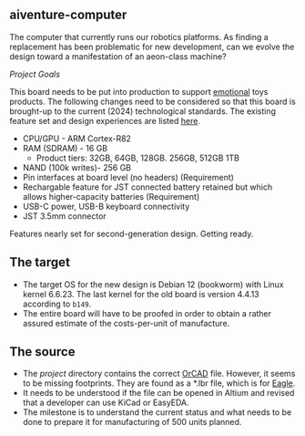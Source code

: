 ## aiventure-computer

The computer that currently runs our robotics platforms. As finding a replacement has been problematic for new development, can we evolve the design toward a manifestation of an aeon-class machine?

_Project Goals_

This board needs to be put into production to support [emotional](https://emotional.toys) toys products. The following changes need to be considered so that this board is brought-up to the current (2024) technological standards. The existing feature set and design experiences are listed [here](/chip_1_0/README.md).

* CPU/GPU - ARM Cortex-R82
* RAM (SDRAM) - 16 GB
    - Product tiers: 32GB, 64GB, 128GB. 256GB, 512GB 1TB
* NAND (100k writes)- 256 GB
* Pin interfaces at board level (no headers) (Requirement)
* Rechargable feature for JST connected battery retained but which allows higher-capacity batteries (Requirement)
* USB-C power, USB-B keyboard connectivity
* JST 3.5mm connector 

Features nearly set for second-generation design. Getting ready.

## The target

* The target OS for the new design is Debian 12 (bookworm) with Linux kernel 6.6.23. The last kernel for the old board is version 4.4.13 according to `b149`. 
* The entire board will have to be proofed in order to obtain a rather assured estimate of the costs-per-unit of manufacture.

## The source

* The _project_ directory contains the correct <a href="http://www.orcad.com/" target="_blank">OrCAD</a> file. However, it seems to be missing footprints. They are found as a *.lbr file, which is for <a href="https://www.autodesk.com/products/eagle/free-download" target="_blank">Eagle</a>.
* It needs to be understood if the file can be opened in Altium and revised that a developer can use KiCad or EasyEDA.
* The milestone is to understand the current status and what needs to be done to prepare it for manufacturing of 500 units planned. 
